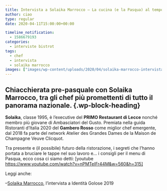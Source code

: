 ```yaml
---
title: Intervista a Solaika Marrocco – La cucina (e la Pasqua) al tempo del Covid
author: ciao
type: regular
date: 2020-04-11T15:00:00+00:00

timeline_notification:
  - 1586679193
categories:
  - interviste bistrot
tags:
  - chef
  - intervista
  - solaika marrocco
images: ["images/wp-content/uploads/2020/04/solaika-marrocco-intervista-video.webp"]
---
```

## Chiacchierata pre-pasquale con Solaika Marrocco, tra gli chef più promettenti di tutto il panorama nazionale.  {.wp-block-heading}

**Solaika**, classe 1995, è l&#8217;executive del **PRIMO Restaurant di Lecce** nonché membro più giovane di Ambasciatori del Gusto. Premiata nella guida Ristoranti d&#8217;Italia 2020 del **Gambero Rosso** come miglior chef emergente, dal 2018 fa parte del network Atelier des Grandes Dames de la Maison de Champagne Veuve Clicquot.

Tra presente e (il possibile) futuro della ristorazione, i segreti che l&#8217;hanno portata a bruciare le tappe nel suo lavoro e&#8230; i consigli per il menu di Pasqua, ecco cosa ci siamo detti:  [youtube https://www.youtube.com/watch?v=nPMTeIFr44M&w=560&h=315] 

Leggi anche:

&#8211;<a href="https://aleepepe.com/2019/12/01/solaika-marrocco-cucina-italiana/" target="_blank" rel="noreferrer noopener">Solaika Marrocco</a>, l&#8217;intervista a Identità Golose 2019
